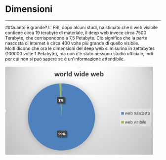 # Dimensioni

---
##Quanto è grande?
L' FBI, dopo alcuni studi, ha stimato che il web visibile contiene circa 19 terabyte di materiale, il deep web invece circa 7500 Terabyte, che corrispondono a 7,5 Petabyte. Ciò significa che la parte nascosta di internet è circa 400 volte più grande di quello visibile.<br/>
Molti dicono che ora le dimensioni del deep web si misurino in zettabytes (100000 volte 1 Petabyte), ma non c'è stato nessuno studio ufficiale, indi per cui non si può sapere se è un'informazione attendibile.<br/><br/>
![](stat.JPG)